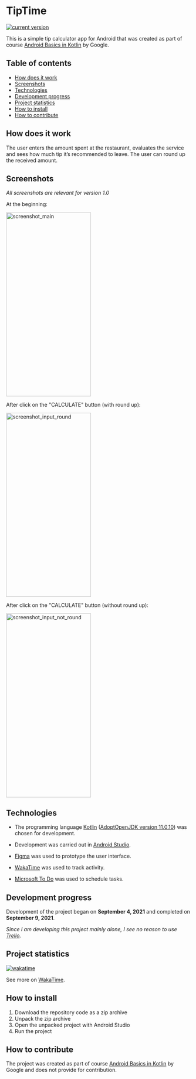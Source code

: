 # TipTime

[![current version](https://img.shields.io/badge/current_version-1.0-green)](#TipTime)

This is a simple tip calculator app for Android that was created as part of
course [Android Basics in Kotlin](https://developer.android.com/courses/android-basics-kotlin/course)
by Google.

## Table of contents

- [How does it work](#How-does-it-work)
- [Screenshots](#Screenshots)
- [Technologies](#Technologies)
- [Development progress](#Development-progress)
- [Project statistics](#Project-statistics)
- [How to install](#How-to-install)
- [How to contribute](#How-to-contribute)

## How does it work

The user enters the amount spent at the restaurant, evaluates the service and sees how much tip it’s
recommended to leave. The user can round up the received amount.

## Screenshots

*All screenshots are relevant for version 1.0*

At the beginning:

<img src="screenshots/screenshot_main.png" alt="screenshot_main" style="width:231px;height:500px;">

After click on the "CALCULATE" button (with round up):

<img src="screenshots/screenshot_input_round.png" alt="screenshot_input_round" style="width:231px;height:500px;">

After click on the "CALCULATE" button (without round up):

<img src="screenshots/screenshot_input_not_round.png" alt="screenshot_input_not_round" style="width:231px;height:500px;">

## Technologies

- The programming
  language [Kotlin](https://kotlinlang.org/) ([AdoptOpenJDK version 11.0.10](https://adoptopenjdk.net/))
  was chosen for development.

- Development was carried out in [Android Studio](https://developer.android.com/studio/).

- [Figma](https://www.figma.com/) was used to prototype the user interface.

- [WakaTime](https://wakatime.com/) was used to track activity.

- [Microsoft To Do](https://todo.microsoft.com/tasks/) was used to schedule tasks.

## Development progress

Development of the project began on **September 4, 2021** and completed on **September 9, 2021**.

*Since I am developing this project mainly alone, I see no reason to
use [Trello](https://trello.com/).*

## Project statistics

[![wakatime](https://wakatime.com/badge/github/VitasSalvantes/TipTime.svg)](https://wakatime.com/badge/github/VitasSalvantes/TipTime)

See more on [WakaTime](https://wakatime.com/@VitasSalvantes/projects/ewilmagluv).

## How to install

1. Download the repository code as a zip archive
2. Unpack the zip archive
3. Open the unpacked project with Android Studio
4. Run the project

## How to contribute

The project was created as part of
course [Android Basics in Kotlin](https://developer.android.com/courses/android-basics-kotlin/course)
by Google and does not provide for contribution.

